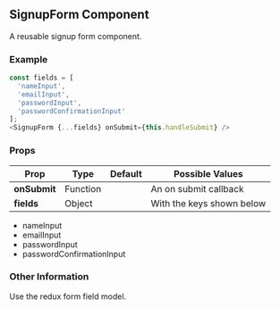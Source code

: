## SignupForm Component
A reusable signup form component.

### Example

```js
const fields = [
  'nameInput',
  'emailInput',
  'passwordInput',
  'passwordConfirmationInput'
];
<SignupForm {...fields} onSubmit={this.handleSubmit} />
```

### Props

| Prop          | Type     | Default     | Possible Values
| ------------- | -------- | ----------- | ---------------------------------------------
| **onSubmit**    | Function   |             | An on submit callback
| **fields**    | Object   |             | With the keys shown below
- nameInput
- emailInput
- passwordInput
- passwordConfirmationInput


### Other Information
Use the redux form field model.
